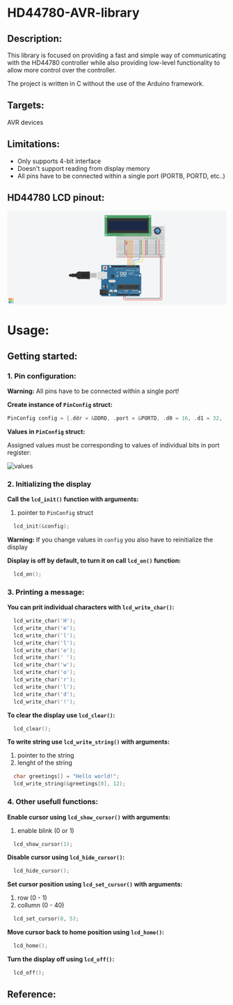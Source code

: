 # HD44780-AVR-library
## Description:
This library is focused on providing a fast and simple way of communicating with the HD44780 controller while also providing low-level functionality to allow more control over the controller.

The project is written in C without the use of the Arduino framework.

## Targets:
AVR devices

## Limitations:
  - Only supports 4-bit interface
  - Doesn't support reading from display memory
  - All pins have to be connected within a single port (PORTB, PORTD, etc..)

## HD44780 LCD pinout:
![Pinout](https://github.com/Telekomak/HD44780-AVR-library/blob/master/lcd_pinout.png?raw=true)

# Usage:
## Getting started:
  ### 1. Pin configuration:
  **Warning:** All pins have to be connected within a single port!
  
  **Create instance of `PinConfig` struct:**
  ```c
  PinConfig config = {.ddr = &DDRD, .port = &PORTD, .d0 = 16, .d1 = 32, .d2 = 64, .d3 = 128, .rs = 4, .en = 8};
  ```
  **Values in `PinConfig` struct:**
  
  Assigned values must be corresponding to values of individual bits in port register:
  
  ![values](https://user-images.githubusercontent.com/65535357/185972927-10caa351-8ff5-4215-bb8a-56a6f6a83714.png)
  
  ### 2. Initializing the display
  **Call the `lcd_init()` function with arguments:**
  
  1. pointer to `PinConfig` struct
  ``` c
    lcd_init(&config);
  ```
  **Warning:**
  If you change values in `config` you also have to reinitialize the display
  
  **Display is off by default, to turn it on call `lcd_on()` function:**
  ``` c
    lcd_on();
  ```
  
  ### 3. Printing a message:
  **You can prit individual characters with `lcd_write_char()`:**
  ``` c
    lcd_write_char('H');
    lcd_write_char('e');
    lcd_write_char('l');
    lcd_write_char('l');
    lcd_write_char('o');
    lcd_write_char(' ');
    lcd_write_char('w');
    lcd_write_char('o');
    lcd_write_char('r');
    lcd_write_char('l');
    lcd_write_char('d');
    lcd_write_char('!');
  ```
  **To clear the display use `lcd_clear()`:**
  ``` c
    lcd_clear();
  ```
  **To write string use `lcd_write_string()` with arguments:**
  
  1. pointer to the string
  2. lenght of the string
  ``` c
    char greetings[] = "Hello world!";
    lcd_write_string(&greetings[0], 12);
  ```
  
  ### 4. Other usefull functions:
  **Enable cursor using `lcd_show_cursor()` with arguments:**
  
  1. enable blink (0 or 1)
  ``` c
    lcd_show_cursor(1);
  ```
  **Disable cursor using `lcd_hide_cursor()`:**
  ``` c
    lcd_hide_cursor();
  ```
  **Set cursor position using ``lcd_set_cursor()`` with arguments:**
  
  1. row (0 - 1)
  2. collumn (0 - 40)
  ``` c
    lcd_set_cursor(0, 5);
  ```
  **Move cursor back to home position using `lcd_home()`:**
  ``` c
    lcd_home();
  ```
  **Turn the display off using `lcd_off()`:**
  ``` c
    lcd_off();
  ```
  
## Reference:
